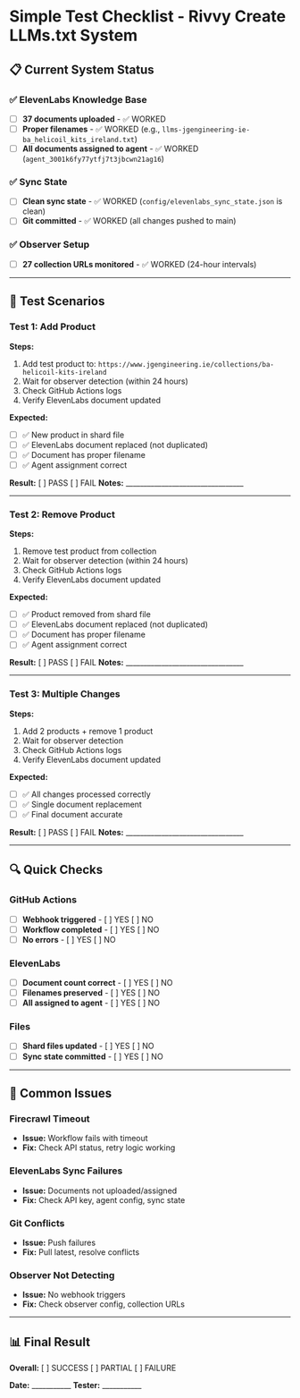 # Simple Test Checklist - Rivvy Create LLMs.txt System

## 📋 Current System Status

### ✅ ElevenLabs Knowledge Base
- [ ] **37 documents uploaded** - ✅ WORKED
- [ ] **Proper filenames** - ✅ WORKED (e.g., `llms-jgengineering-ie-ba_helicoil_kits_ireland.txt`)
- [ ] **All documents assigned to agent** - ✅ WORKED (`agent_3001k6fy77ytfj7t3jbcwn21ag16`)

### ✅ Sync State
- [ ] **Clean sync state** - ✅ WORKED (`config/elevenlabs_sync_state.json` is clean)
- [ ] **Git committed** - ✅ WORKED (all changes pushed to main)

### ✅ Observer Setup
- [ ] **27 collection URLs monitored** - ✅ WORKED (24-hour intervals)

---

## 🧪 Test Scenarios

### Test 1: Add Product
**Steps:**
1. Add test product to: `https://www.jgengineering.ie/collections/ba-helicoil-kits-ireland`
2. Wait for observer detection (within 24 hours)
3. Check GitHub Actions logs
4. Verify ElevenLabs document updated

**Expected:**
- [ ] ✅ New product in shard file
- [ ] ✅ ElevenLabs document replaced (not duplicated)
- [ ] ✅ Document has proper filename
- [ ] ✅ Agent assignment correct

**Result:** [ ] PASS [ ] FAIL
**Notes:** _________________________________

---

### Test 2: Remove Product
**Steps:**
1. Remove test product from collection
2. Wait for observer detection (within 24 hours)
3. Check GitHub Actions logs
4. Verify ElevenLabs document updated

**Expected:**
- [ ] ✅ Product removed from shard file
- [ ] ✅ ElevenLabs document replaced (not duplicated)
- [ ] ✅ Document has proper filename
- [ ] ✅ Agent assignment correct

**Result:** [ ] PASS [ ] FAIL
**Notes:** _________________________________

---

### Test 3: Multiple Changes
**Steps:**
1. Add 2 products + remove 1 product
2. Wait for observer detection
3. Check GitHub Actions logs
4. Verify ElevenLabs document updated

**Expected:**
- [ ] ✅ All changes processed correctly
- [ ] ✅ Single document replacement
- [ ] ✅ Final document accurate

**Result:** [ ] PASS [ ] FAIL
**Notes:** _________________________________

---

## 🔍 Quick Checks

### GitHub Actions
- [ ] **Webhook triggered** - [ ] YES [ ] NO
- [ ] **Workflow completed** - [ ] YES [ ] NO
- [ ] **No errors** - [ ] YES [ ] NO

### ElevenLabs
- [ ] **Document count correct** - [ ] YES [ ] NO
- [ ] **Filenames preserved** - [ ] YES [ ] NO
- [ ] **All assigned to agent** - [ ] YES [ ] NO

### Files
- [ ] **Shard files updated** - [ ] YES [ ] NO
- [ ] **Sync state committed** - [ ] YES [ ] NO

---

## 🚨 Common Issues

### Firecrawl Timeout
- **Issue:** Workflow fails with timeout
- **Fix:** Check API status, retry logic working

### ElevenLabs Sync Failures
- **Issue:** Documents not uploaded/assigned
- **Fix:** Check API key, agent config, sync state

### Git Conflicts
- **Issue:** Push failures
- **Fix:** Pull latest, resolve conflicts

### Observer Not Detecting
- **Issue:** No webhook triggers
- **Fix:** Check observer config, collection URLs

---

## 📊 Final Result
**Overall:** [ ] SUCCESS [ ] PARTIAL [ ] FAILURE

**Date:** ___________
**Tester:** ___________
